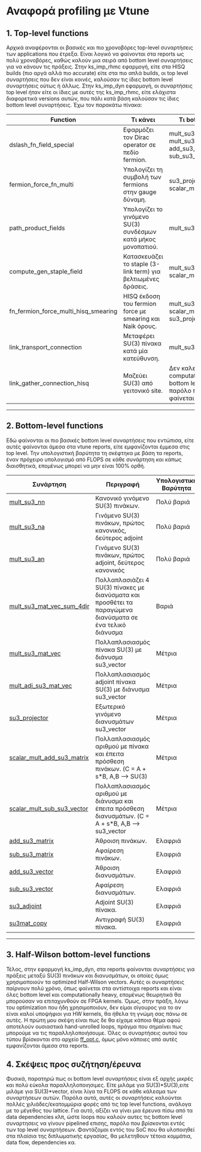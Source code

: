 # Αναφορά profiling με Vtune

## 1. Top-level functions
Αρχικά αναφέρονται οι βασικές και πιο χρονοβόρες top-level συναρτήσεις των applications που έτρεξα. Είναι λογικό να φαίνονται στα reports ως πολύ χρονοβόρες, καθώς καλούν μια σειρά από bottom level συναρτήσεις για να κάνουν τις πράξεις. Στην ks_imp_rhmc εφαρμογή, είτε στα HISQ builds (πιο αργά αλλά πιο accurate) είτε στα πιο απλά builds, οι top level συναρτήσεις που δεν είναι κοινές, καλούσαν τις ίδιες bottom level συναρτήσεις ούτως ή άλλως. Στην ks_imp_dyn εφαρμογή, οι συναρτήσεις top level ήταν είτε οι ίδιες με αυτές της ks_imp_rhmc, είτε ελάχιστα διαφορετικά versions αυτών, που πάλι κατά βάση καλούσαν τις ίδιες bottom level συναρτήσεις. 
Έχω τον παρακάτω πίνακα:

| Function | Τι κάνει | Τι bottom level καλεί |
|----------|-------|-------|
| dslash_fn_field_special | Εφαρμόζει τον Dirac operator σε πεδίο fermion. | mult_su3_mat_vec_sum_4dir, mult_su3_mat_vec, add_su3_vector, sub_su3_vector |
| fermion_force_fn_multi | Υπολογίζει τη συμβολή των fermions στην gauge δύναμη. | su3_projector, mult_su3_na, scalar_mult_add_su3_matrix|
| path_product_fields | Υπολογίζει το γινόμενο SU(3) συνδέσμων κατά μήκος μονοπατιού. | mult_su3_nn, mult_su3_na |
| compute_gen_staple_field | Κατασκευάζει το staple (3-link term) για βελτιωμένες δράσεις. | mult_su3_na, mult_su3_nn, scalar_mult_add_su3_matrix |
| fn_fermion_force_multi_hisq_smearing | HISQ έκδοση του fermion force με smearing και Naik όρους. | mult_su3_na, scalar_mult_add_su3_matrix, su3_projector |
| link_transport_connection | Μεταφέρει SU(3) πίνακα κατά μία κατεύθυνση. | mult_su3_nn, mult_su3_an |
| link_gather_connection_hisq | Μαζεύει SU(3) από γειτονικό site. | Δεν καλεί κάποια computationally heavy bottom level συνάρτηση, παρόλο που κάποιες φορές φαίνεται να παίρνει χρόνο |

---

## 2. Bottom-level functions
Εδώ φαίνονται οι πιο βασικές bottom level συναρτήσεις που εντώπισα, είτε αυτές φαίνονται άμεσα στα vtune reports, είτε εμφανίζονται έμμεσα στις top level. Την υπολογιστική βαρύτητα τη σκέφτηκα με βάση τα reports, έναν πρόχειρο υπολογισμό από FLOPS σε κάθε συνάρτηση και κάπως διαισθητικά, επομένως μπορεί να μην είναι 100% ορθή.

| Συνάρτηση | Περιγραφή | Υπολογιστική Βαρύτητα |
|-----------|-----------|----------|
| [mult_su3_nn](https://github.com/JiMan5/HW_SW_codesign_thesis/blob/main/bottom_lvl_code/m_mat_nn.c) | Κανονικό γινόμενο SU(3) πινάκων. | Πολύ βαριά |
| [mult_su3_na](https://github.com/JiMan5/HW_SW_codesign_thesis/blob/main/bottom_lvl_code/m_mat_na.c) | Γινόμενο SU(3) πινάκων, πρώτος κανονικός, δεύτερος adjoint | Πολύ βαριά |
| [mult_su3_an](https://github.com/JiMan5/HW_SW_codesign_thesis/blob/main/bottom_lvl_code/m_mat_an.c) | Γινόμενο SU(3) πινάκων, πρώτος adjoint, δεύτερος κανονικός | Πολύ βαριά |
| [mult_su3_mat_vec_sum_4dir](https://github.com/JiMan5/HW_SW_codesign_thesis/blob/main/bottom_lvl_code/m_mv_s_4dir.c) | Πολλαπλασιάζει 4 SU(3) πίνακες με διανύσματα και προσθέτει τα παραγώμενα διανύσματα σε ένα τελικό διάνυσμα | Βαριά |
| [mult_su3_mat_vec](https://github.com/JiMan5/HW_SW_codesign_thesis/blob/main/bottom_lvl_code/m_matvec.c) | Πολλαπλασιασμός πίνακα SU(3) με διάνυσμα su3_vector | Μέτρια | 
| [mult_adj_su3_mat_vec](https://github.com/JiMan5/HW_SW_codesign_thesis/blob/main/bottom_lvl_code/m_amatvec.c) | Πολλαπλασιασμός adjoint πίνακα SU(3) με διάνυσμα su3_vector | Μέτρια |
| [su3_projector](https://github.com/JiMan5/HW_SW_codesign_thesis/blob/main/bottom_lvl_code/su3_proj.c) | Εξωτερικό γινόμενο διανυσμάτων su3_vector | Μέτρια |
| [scalar_mult_add_su3_matrix](https://github.com/JiMan5/HW_SW_codesign_thesis/blob/main/bottom_lvl_code/s_m_a_mat.c) | Πολλαπλασιασμός αριθμού με πίνακα και έπειτα πρόσθεση πινάκων. (C = A + s*B, A,B --> SU(3)| Μέτρια |
| [scalar_mult_sub_su3_vector](https://github.com/JiMan5/HW_SW_codesign_thesis/blob/main/bottom_lvl_code/s_m_s_vec.c) | Πολλαπλασιασμός αριθμού με διάνυσμα και έπειτα πρόσθεση διανυσμάτων. (C = A + s*B, A,B --> su3_vector| Μέτρια |
| [add_su3_matrix](https://github.com/JiMan5/HW_SW_codesign_thesis/blob/main/bottom_lvl_code/addmat.c) | Άθροιση πινάκων. | Ελαφριά |
| [sub_su3_matrix](https://github.com/JiMan5/HW_SW_codesign_thesis/blob/main/bottom_lvl_code/submat.c) | Αφαίρεση πινάκων. | Ελαφριά |
| [add_su3_vector](https://github.com/JiMan5/HW_SW_codesign_thesis/blob/main/bottom_lvl_code/addvec.c) | Άθροιση διανυσμάτων. | Ελαφριά |
| [sub_su3_vector](https://github.com/JiMan5/HW_SW_codesign_thesis/blob/main/bottom_lvl_code/subvec.c) | Αφαίρεση διανυσμάτων. | Ελαφριά | 
| [su3_adjoint](https://github.com/JiMan5/HW_SW_codesign_thesis/blob/main/bottom_lvl_code/su3_adjoint.c) | Adjoint SU(3) πίνακα. | Ελαφριά |
| [su3mat_copy](https://github.com/JiMan5/HW_SW_codesign_thesis/blob/main/bottom_lvl_code/su3mat_copy.c) | Αντιγραφή SU(3) πίνακα. | Ελαφριά |

---

## 3. Half-Wilson bottom-level functions

Τέλος, στην εφαρμογή ks_imp_dyn, στα reports φαίνονται συναρτήσεις για πράξεις μεταξύ SU(3) πινάκων και διανυσμάτων, οι οποίες όμως χρησιμοποιούν τα optimized Half-Wilson vectors. Αυτές οι συναρτήσεις παίρνουν πολύ χρόνο, όπως φαίνεται στα αντίστοιχα reports και είναι όλες bottom level και computationally heavy, επομένως θεωρητικά θα μπορούσαν να επιταχυνθούν σε FPGA kernels. Όμως, στην πράξη, λόγω του optimization που ήδη χρησιμοποιόυν, δεν είμαι σίγουρος για το αν είναι καλοί υποψήφιοι για HW kernels, θα ήθελα τη γνώμη σας πάνω σε αυτές. Η πρώτη μου σκέψη είναι πως δε θα είχαμε κάποιο θέμα αφού αποτελούν ουσιαστικά hand-unrolled loops, πράγμα που σημαίνει πως μπορούμε να τις παραλληλοποιήσουμε. Όλες οι συναρτήσεις αυτού του τύπου βρίσκονται στο αρχείο [ff_opt.c](https://github.com/JiMan5/HW_SW_codesign_thesis/blob/main/bottom_lvl_code/ff_opt.c), όμως μόνο κάποιες από αυτές εμφανίζονται άμεσα στα reports.

## 4. Σκέψεις προς συζήτηση/έρευνα 

Φυσικά, παρατηρώ πως οι bottom level συναρτήσεις είναι εξ αρχής μικρές και πολύ εύκολα παραλληλοποιησιμες. Είτε μιλάμε για SU(3)*SU(3),ειτε μιλάμε για SU(3)*vector, είναι λίγα τα FLOPS σε κάθε κάλεσμα των συναρτήσεων αυτών. Παρόλα αυτά, αυτές οι συναρτήσεις καλούνται πολλές χιλιάδες/εκατομμύρια φορές από τις top level functions, ανάλογα με το μέγεθος του lattice. Για αυτό, αξίζει να γίνει μια έρευνα πίσω από τα data dependencies κλπ, ώστε loops που καλούν αυτες τις bottom level συναρτησεις να γίνουν pipelined επισης, παρόλο που βρίσκονται εντός των top level συναρτήσεων. Φαντάζομαι εντός του SoC που θα υλοποιηθεί στα πλαίσια της διπλωματικής εργασίας, θα μελετηθουν τέτοια κομμάτια, data flow, dependencies κα. 
